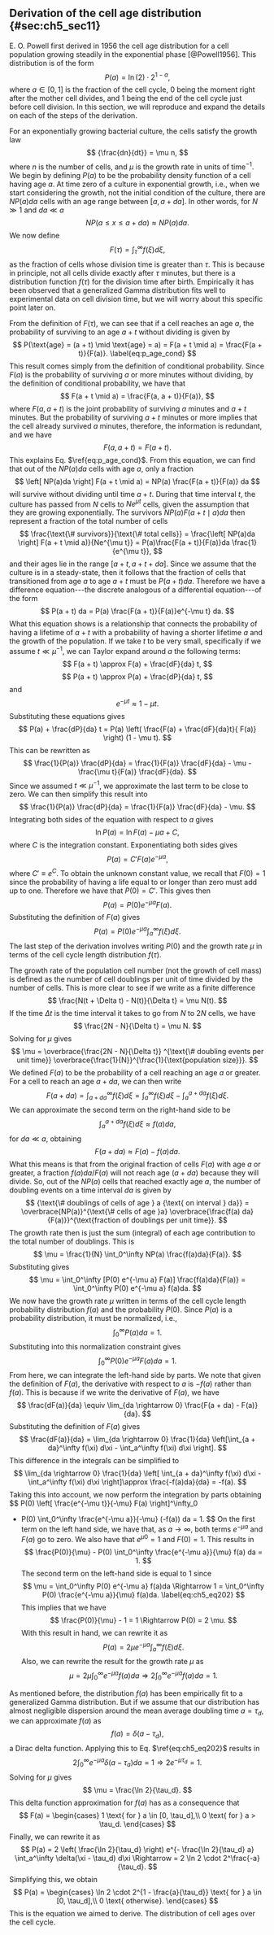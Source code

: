 ## Derivation of the cell age distribution {#sec:ch5_sec11}

E. O. Powell first derived in 1956 the cell age distribution for a cell
population growing steadily in the exponential phase [@Powell1956]. This
distribution is of the form
$$
P(a) = \ln(2) \cdot 2^{1 - a},
$$
where $a \in [0, 1]$ is the fraction of the cell cycle, 0 being the moment right
after the mother cell divides, and 1 being the end of the cell cycle just before
cell division. In this section, we will reproduce and expand the details on each
of the steps of the derivation.

For an exponentially growing bacterial culture, the cells satisfy the growth law
$$
{\frac{dn}{dt}} = \mu n,
$$
where $n$ is the number of cells, and $\mu$ is the growth rate in units of
time$^{-1}$. We begin by defining $P(a)$ to be the probability density function
of a cell having age $a$. At time zero of a culture in exponential growth, i.e.,
when we start considering the growth, not the initial condition of the culture,
there are $NP(a)da$ cells with an age range between $[a, a + da]$. In other
words, for $N \gg 1$ and $da \ll a$
$$
N P(a \leq x \leq a + da) \approx N P(a)da.
$$
We now define
$$
F(\tau) = \int_\tau^\infty f(\xi) d\xi,
$$
as the fraction of cells whose division time is greater than $\tau$. This is
because in principle, not all cells divide exactly after $\tau$ minutes, but
there is a distribution function $f(\tau)$ for the division time after birth.
Empirically it has been observed that a generalized Gamma distribution fits well
to experimental data on cell division time, but we will worry about this
specific point later on.

From the definition of $F(\tau)$, we can see that if a cell reaches an age $a$,
the probability of surviving to an age $a + t$ without dividing is given by
$$
P(\text{age} = (a + t) \mid \text{age} = a) = F(a + t \mid a) =
\frac{F(a + t)}{F(a)}.
\label{eq:p_age_cond}
$$
This result comes simply from the definition of conditional probability. Since
$F(a)$ is the probability of surviving $a$ or more minutes without dividing, by
the definition of conditional probability, we have that
$$
F(a + t \mid a) = \frac{F(a, a + t)}{F(a)},
$$
where $F(a, a + t)$ is the joint probability of surviving $a$ minutes and $a +
t$ minutes. But the probability of surviving $a + t$ minutes or more implies
that the cell already survived $a$ minutes, therefore, the information is
redundant, and we have 
$$
F(a, a + t) = F(a + t).
$$
This explains Eq. $\ref{eq:p_age_cond}$. From this equation, we can find that
out of the $N P(a)da$ cells with age $a$, only a fraction
$$
\left[ NP(a)da \right] F(a + t \mid a) = NP(a) \frac{F(a + t)}{F(a)} da
$$
will survive without dividing until time $a + t$. During that time interval $t$,
the culture has passed from $N$ cells to $N e^{\mu t}$ cells, given the
assumption that they are growing exponentially. The survivors $NP(a)F(a + t \mid
a)da$ then represent a fraction of the total number of cells
$$
\frac{\text{\# survivors}}{\text{\# total cells}} =
\frac{\left[ NP(a)da \right] F(a + t \mid a)}{Ne^{\mu t}} =
  P(a)\frac{F(a + t)}{F(a)}da \frac{1}{e^{\mu t}},
$$
and their ages lie in the range $[a+t, a+t+da]$. Since we assume that the
culture is in a steady-state, then it follows that the fraction of cells that
transitioned from age $a$ to age $a + t$ must be $P(a + t)da$. Therefore we have
a difference equation---the discrete analogous of a differential equation---of
the form
$$
P(a + t) da = P(a) \frac{F(a + t)}{F(a)}e^{-\mu t} da.
$$
What this equation shows is a relationship that connects the probability of
having a lifetime of $a + t$ with a probability of having a shorter lifetime
$a$ and the growth of the population. If we take $t$ to be very small,
specifically if we assume $t \ll \mu^{-1}$, we can Taylor expand around $a$ the
following terms:
$$
F(a + t) \approx F(a) + \frac{dF}{da} t,
$$
$$
P(a + t) \approx P(a) + \frac{dP}{da} t,
$$
and
$$
e^{-\mu t} \approx 1 - \mu t.
$$
Substituting these equations gives
$$
P(a) + \frac{dP}{da} t = P(a) \left( \frac{F(a) + \frac{dF}{da}t}{
  F(a)} \right) (1 - \mu t).
$$
This can be rewritten as
$$
\frac{1}{P(a)} \frac{dP}{da} =
\frac{1}{F(a)} \frac{dF}{da} - \mu - \frac{\mu t}{F(a)} \frac{dF}{da}.
$$
Since we assumed $t \ll \mu^{-1}$, we approximate the last term to be close to
zero. We can then simplify this result into
$$
\frac{1}{P(a)} \frac{dP}{da} = \frac{1}{F(a)} \frac{dF}{da} - \mu.
$$
Integrating both sides of the equation with respect to $a$ gives
$$
\ln P(a) = \ln F(a) - \mu a + C,
$$
where $C$ is the integration constant. Exponentiating both sides gives 
$$
P(a) = C' F(a)e^{-\mu a},
$$
where $C' \equiv e^C$. To obtain the unknown constant value, we recall that
$F(0) = 1$ since the probability of having a life equal to or longer than zero
must add up to one. Therefore we have that $P(0) = C'$. This gives then 
$$
P(a) = P(0) e^{-\mu a} F(a).
$$
Substituting the definition of $F(a)$ gives
$$
P(a) = P(0) e^{-\mu a} \int_a^\infty f(\xi) d\xi.
$$
The last step of the derivation involves writing $P(0)$ and the growth rate
$\mu$ in terms of the cell cycle length distribution $f(\tau)$.

The growth rate of the population cell number (not the growth of cell mass) is
defined as the number of cell doublings per unit of time divided by the number
of cells. This is more clear to see if we write as a finite difference
$$
\frac{N(t + \Delta t) - N(t)}{\Delta t} = \mu N(t).
$$
If the time $\Delta t$ is the time interval it takes to go from $N$ to $2N$
cells, we have 
$$
\frac{2N - N}{\Delta t} = \mu N.
$$
Solving for $\mu$ gives
$$
\mu = \overbrace{\frac{2N - N}{\Delta t}}
^{\text{\# doubling events per unit time}}
\overbrace{\frac{1}{N}}^{\frac{1}{\text{population size}}}.
$$
We defined $F(a)$ to be the probability of a cell reaching an age $a$ or
greater. For a cell to reach an age $a + da$, we can then write
$$
F(a + da) = \int_{a + da}^{\infty} f(\xi) d\xi
= \int_a^{\infty} f(\xi) d\xi - \int_a^{a + da} f(\xi) d\xi.
$$
We can approximate the second term on the right-hand side to be
$$
\int_a^{a + da} f(\xi) d\xi \approx f(a) da,
$$
for $da \ll a$, obtaining 
$$
F(a + da) \approx F(a) - f(a)da.
$$
What this means is that from the original fraction of cells $F(a)$ with age $a$
or greater, a fraction $f(a)da / F(a)$ will not reach age $(a + da)$ because
they will divide. So, out of the $NP(a)$ cells that reached exactly age $a$, the
number of doubling events on a time interval $da$ is given by
$$
{\text{\# doublings of cells of age } a {\text{ on interval } da}} =
  \overbrace{NP(a)}^{\text{\# cells of age }a}
  \overbrace{\frac{f(a) da}{F(a)}}^{\text{fraction of doublings per unit time}}.
$$
The growth rate then is just the sum (integral) of each age contribution
to the total number of doublings. This is
$$
\mu = \frac{1}{N} \int_0^\infty NP(a) \frac{f(a)da}{F(a)}.
$$
Substituting gives
$$
\mu = \int_0^\infty [P(0) e^{-\mu a} F(a)] \frac{f(a)da}{F(a)}
  = \int_0^\infty P(0) e^{-\mu a} f(a)da.
$$
We now have the growth rate $\mu$ written in terms of the cell cycle length
probability distribution $f(a)$ and the probability $P(0)$. Since $P(a)$ is a
probability distribution, it must be normalized, i.e.,
$$
\int_0^\infty P(a) da = 1.
$$
Substituting into this normalization constraint gives
$$
\int_0^\infty P(0) e^{-\mu a} F(a) da = 1.
$$
From here, we can integrate the left-hand side by parts. We note that given the
definition of $F(a)$, the derivative with respect to $a$ is $-f(a)$ rather than
$f(a)$. This is because if we write the derivative of $F(a)$, we have
$$
\frac{dF(a)}{da} \equiv \lim_{da \rightarrow 0}
  \frac{F(a + da) - F(a)}{da}.
$$
Substituting the definition of $F(a)$ gives 
$$
\frac{dF(a)}{da} = \lim_{da \rightarrow 0} \frac{1}{da}
\left[\int_{a + da}^\infty f(\xi) d\xi - \int_a^\infty f(\xi) d\xi \right].
$$
This difference in the integrals can be simplified to
$$
\lim_{da \rightarrow 0} \frac{1}{da} \left[ \int_{a + da}^\infty f(\xi) d\xi -
  \int_a^\infty f(\xi) d\xi \right]\approx \frac{-f(a)da}{da} = -f(a).
$$
Taking this into account, we now perform the integration by parts obtaining 
$$
P(0) \left[ \frac{e^{-\mu t}}{-\mu} F(a) \right]^\infty_0
 - P(0) \int_0^\infty \frac{e^{-\mu a}}{-\mu} (-f(a)) da = 1.
$$
On the first term on the left hand side, we have that, as $a \rightarrow
\infty$, both terms $e^{-\mu a}$ and $F(a)$ go to zero. We also have that
$e^{\mu 0} = 1$ and $F(0) = 1$. This results in
$$
\frac{P(0)}{\mu} - P(0) \int_0^\infty \frac{e^{-\mu a}}{\mu} f(a) da = 1.
$$
The second term on the left-hand side is equal to $1$ since
$$
\mu = \int_0^\infty P(0) e^{-\mu a} f(a)da \Rightarrow
  1 = \int_0^\infty P(0) \frac{e^{-\mu a}}{\mu} f(a)da.
  \label{eq:ch5_eq202}
$$
This implies that we have 
$$
\frac{P(0)}{\mu} - 1 = 1 \Rightarrow P(0) = 2 \mu.
$$
With this result in hand, we can rewrite it as
$$
P(a) = 2\mu e^{-\mu a} \int_a^\infty f(\xi) d\xi.
$$
Also, we can rewrite the result for the growth rate $\mu$ as
$$
\mu = 2 \mu \int_0^\infty e^{-\mu a} f(a) da \Rightarrow
  2 \int_0^\infty e^{-\mu a} f(a) da = 1.
$$

As mentioned before, the distribution $f(a)$ has been empirically fit to a
generalized Gamma distribution. But if we assume that our distribution has almost
negligible dispersion around the mean average doubling time $a = \tau_d$, we can
approximate $f(a)$ as
$$
f(a) = \delta(a - \tau_d),
$$
a Dirac delta function. Applying this to Eq. $\ref{eq:ch5_eq202}$ results in 
$$
2 \int_0^\infty e^{-\mu a} \delta(a - \tau_a) da = 1
  \Rightarrow 2 e^{-\mu \tau_d} = 1.
$$
Solving for $\mu$ gives
$$
\mu = \frac{\ln 2}{\tau_d}.
$$
This delta function approximation for $f(a)$ has as a consequence that 
$$
F(a) =
  \begin{cases}
    1 \text{ for } a \in [0, \tau_d],\\
    0 \text{ for } a > \tau_d.
  \end{cases}
$$
Finally, we can rewrite it as
$$
P(a) = 2 \left( \frac{\ln 2}{\tau_d} \right)
e^{- \frac{\ln 2}{\tau_d} a} \int_a^\infty \delta(\xi - \tau_d) d\xi
\Rightarrow = 2 \ln 2 \cdot 2^\frac{-a}{\tau_d}.
$$
Simplifying this, we obtain 
$$
P(a) =
  \begin{cases}
    \ln 2 \cdot 2^{1 - \frac{a}{\tau_d}} \text{ for } a \in [0, \tau_d],\\
    0 \text{ otherwise}.
  \end{cases}
$$
This is the equation we aimed to derive. The distribution of cell ages over the
cell cycle.
